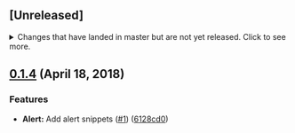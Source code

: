 ## [Unreleased]
<details>
  <summary>
    Changes that have landed in master but are not yet released.
    Click to see more.
  </summary>
</details>

<a name="0.1.4"></a>
## [0.1.4](https://github.com/gergely-nagy/reactstrap-snippets/compare/v0.1.3...v0.1.4) (April 18, 2018)

### Features

* **Alert:** Add alert snippets ([#1](https://github.com/gergely-nagy/reactstrap-snippets/issues/1)) ([6128cd0](https://github.com/gergely-nagy/reactstrap-snippets/commit/6128cd0))
